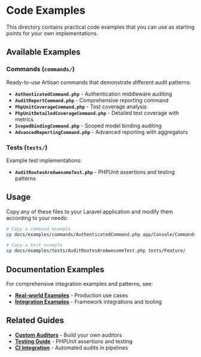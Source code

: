 # Code Examples

This directory contains practical code examples that you can use as starting points for your own implementations.

## Available Examples

### Commands (`commands/`)
Ready-to-use Artisan commands that demonstrate different audit patterns:

- **`AuthenticatedCommand.php`** - Authentication middleware auditing
- **`AuditReportCommand.php`** - Comprehensive reporting command
- **`PhpUnitCoverageCommand.php`** - Test coverage analysis
- **`PhpUnitDetailedCoverageCommand.php`** - Detailed test coverage with metrics
- **`ScopedBindingCommand.php`** - Scoped model binding auditing
- **`AdvancedReportingCommand.php`** - Advanced reporting with aggregators

### Tests (`tests/`)
Example test implementations:

- **`AuditRoutesAreAwesomeTest.php`** - PHPUnit assertions and testing patterns

## Usage

Copy any of these files to your Laravel application and modify them according to your needs:

```bash
# Copy a command example
cp docs/examples/commands/AuthenticatedCommand.php app/Console/Commands/

# Copy a test example
cp docs/examples/tests/AuditRoutesAreAwesomeTest.php tests/Feature/
```

## Documentation Examples

For comprehensive integration examples and patterns, see:
- **[Real-world Examples](../reference/examples/real-world.md)** - Production use cases
- **[Integration Examples](../reference/examples/integrations.md)** - Framework integrations and tooling

## Related Guides

- **[Custom Auditors](../guides/custom-auditors.md)** - Build your own auditors
- **[Testing Guide](../guides/testing.md)** - PHPUnit assertions and testing
- **[CI Integration](../guides/ci-integration.md)** - Automated audits in pipelines
